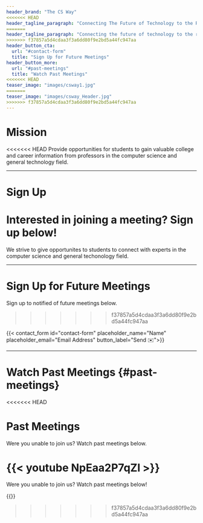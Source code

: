 ```yaml
---
header_brand: "The CS Way"
<<<<<<< HEAD
header_tagline_paragraph: "Connecting The Future of Technology to the Researchers of Today"
=======
header_tagline_paragraph: "Connecting the future of technology to the researchers of today"
>>>>>>> f37857a5d4cdaa3f3a6dd80f9e2bd5a44fc947aa
header_button_cta:
  url: "#contact-form"
  title: "Sign Up for Future Meetings"
header_button_more:
  url: "#past-meetings"
  title: "Watch Past Meetings"
<<<<<<< HEAD
teaser_image: "images/csway1.jpg"
=======
teaser_image: "images/csway_Header.jpg" 
>>>>>>> f37857a5d4cdaa3f3a6dd80f9e2bd5a44fc947aa
---
```


# Mission

<<<<<<< HEAD
Provide opportunities for students to gain valuable college and career information from professors in the computer science and general technology field. 

---
# Sign Up
Interested in joining a meeting? **Sign up below!**
=======
We strive to give opportunites to students to connect with experts in the computer science and general techonology field. 

---
# Sign Up for Future Meetings

Sign up to notified of future meetings below.
>>>>>>> f37857a5d4cdaa3f3a6dd80f9e2bd5a44fc947aa

{{< contact_form id="contact-form" placeholder_name="Name" placeholder_email="Email Address" button_label="Send ✉️">}}

---
# Watch Past Meetings {#past-meetings}

<<<<<<< HEAD
# Past Meetings

Were you unable to join us? Watch past meetings below.

{{< youtube NpEaa2P7qZl >}}
=======
Were you unable to join us? Watch past meetings below!

{{<youtube NpEaa2P7qZI>}}
>>>>>>> f37857a5d4cdaa3f3a6dd80f9e2bd5a44fc947aa
